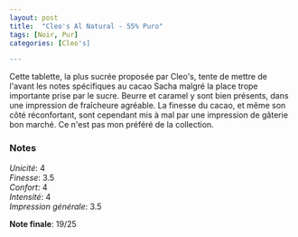 ```yaml
---
layout: post
title:  "Cleo's Al Natural - 55% Puro"
tags: [Noir, Pur] 
categories: [Cleo's]

---
```


Cette tablette, la plus sucrée proposée par Cleo's, tente de mettre de l'avant les notes spécifiques au cacao Sacha malgré la place trope importante prise par le sucre. Beurre et caramel y sont bien présents, dans une impression de fraîcheure agréable.
La finesse du cacao, et même son côté réconfortant, sont cependant mis à mal par une impression de gâterie bon marché.
Ce n'est pas mon préféré de la collection.


### Notes

_Unicité_: 4  
_Finesse_: 3.5  
_Confort_: 4  
_Intensité_: 4  
_Impression générale_: 3.5

**Note finale**: 19/25